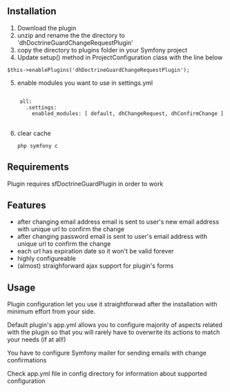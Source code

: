 Installation
------------

1. Download the plugin
2. unzip and rename the the directory to 'dhDoctrineGuardChangeRequestPlugin'
3. copy the directory to plugins folder in your Symfony project
4. Update setup() method in ProjectConfiguration class with the line below

<pre><code>$this->enablePlugins('dhDoctrineGuardChangeRequestPlugin');</code></pre>

5. enable modules you want to use in settings.yml

<pre>
<code>
    all:
      .settings:
        enabled_modules: [ default, dhChangeRequest, dhConfirmChange ]
</code>
</pre>

6. clear cache

    <pre><code>php symfony c</code></pre>

Requirements
---------------
Plugin requires sfDoctrineGuardPlugin in order to work

Features
----------------
- after changing email address email is sent to user's new email address with unique url to confirm the change 
- after changing password email is sent to user's email address with unique url to confirm the change
- each url has expiration date so it won't be valid forever
- highly configureable
- (almost) straighforward ajax support for plugin's forms

Usage
----------
Plugin configuration let you use it straightforwad after the installation with minimum effort from your side.

Default plugin's app.yml allows you to configure majority of aspects related with the plugin
so that you will rarely have to overwrite its actions to match your needs (if at all!)

You have to configure Symfony mailer for sending emails with change confirmations

Check app.yml file in config directory for information about supported configuration